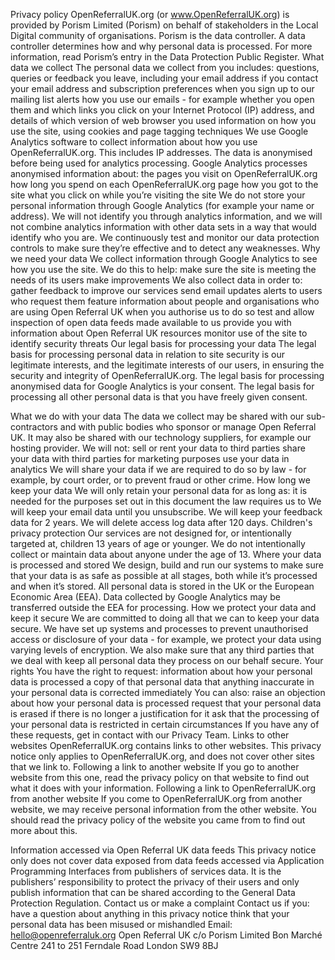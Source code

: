 Privacy policy
OpenReferralUK.org (or www.OpenReferralUK.org) is provided by Porism Limited (Porism) on behalf of stakeholders in the Local Digital community of organisations.
Porism is the data controller. A data controller determines how and why personal data is processed. For more information, read Porism’s entry in the Data Protection Public Register.
What data we collect
The personal data we collect from you includes:
questions, queries or feedback you leave, including your email address if you contact
your email address and subscription preferences when you sign up to our mailing list alerts
how you use our emails - for example whether you open them and which links you click on
your Internet Protocol (IP) address, and details of which version of web browser you used
information on how you use the site, using cookies and page tagging techniques
We use Google Analytics software to collect information about how you use OpenReferralUK.org. This includes IP addresses. The data is anonymised before being used for analytics processing.
Google Analytics processes anonymised information about:
the pages you visit on OpenReferralUK.org
how long you spend on each OpenReferralUK.org page
how you got to the site
what you click on while you’re visiting the site
We do not store your personal information through Google Analytics (for example your name or address).
We will not identify you through analytics information, and we will not combine analytics information with other data sets in a way that would identify who you are.
We continuously test and monitor our data protection controls to make sure they’re effective and to detect any weaknesses.
Why we need your data
We collect information through Google Analytics to see how you use the site. We do this to help:
make sure the site is meeting the needs of its users
make improvements
We also collect data in order to:
gather feedback to improve our services
send email updates alerts to users who request them
feature information about people and organisations who are using Open Referral UK when you authorise us to do so
test and allow inspection of open data feeds made available to us
provide you with information about Open Referral UK resources
monitor use of the site to identify security threats
Our legal basis for processing your data
The legal basis for processing personal data in relation to site security is our legitimate interests, and the legitimate interests of our users, in ensuring the security and integrity of OpenReferralUK.org.
The legal basis for processing anonymised data for Google Analytics is your consent.
The legal basis for processing all other personal data is that you have freely given consent.

What we do with your data
The data we collect may be shared with our sub-contractors and with public bodies who sponsor or manage Open Referral UK. It may also be shared with our technology suppliers, for example our hosting provider.
We will not:
sell or rent your data to third parties
share your data with third parties for marketing purposes
use your data in analytics
We will share your data if we are required to do so by law - for example, by court order, or to prevent fraud or other crime.
How long we keep your data
We will only retain your personal data for as long as:
it is needed for the purposes set out in this document
the law requires us to
We will keep your email data until you unsubscribe. We will keep your feedback data for 2 years. We will delete access log data after 120 days.
Children's privacy protection
Our services are not designed for, or intentionally targeted at, children 13 years of age or younger. We do not intentionally collect or maintain data about anyone under the age of 13.
Where your data is processed and stored
We design, build and run our systems to make sure that your data is as safe as possible at all stages, both while it’s processed and when it’s stored.
All personal data is stored in the UK or the European Economic Area (EEA). Data collected by Google Analytics may be transferred outside the EEA for processing.
How we protect your data and keep it secure
We are committed to doing all that we can to keep your data secure. We have set up systems and processes to prevent unauthorised access or disclosure of your data - for example, we protect your data using varying levels of encryption.
We also make sure that any third parties that we deal with keep all personal data they process on our behalf secure.
Your rights
You have the right to request:
information about how your personal data is processed
a copy of that personal data
that anything inaccurate in your personal data is corrected immediately
You can also:
raise an objection about how your personal data is processed
request that your personal data is erased if there is no longer a justification for it
ask that the processing of your personal data is restricted in certain circumstances
If you have any of these requests, get in contact with our Privacy Team.
Links to other websites
OpenReferralUK.org contains links to other websites.
This privacy notice only applies to OpenReferralUK.org, and does not cover other sites that we link to.
Following a link to another website
If you go to another website from this one, read the privacy policy on that website to find out what it does with your information.
Following a link to OpenReferralUK.org from another website
If you come to OpenReferralUK.org from another website, we may receive personal information from the other website. You should read the privacy policy of the website you came from to find out more about this.

Information accessed via Open Referral UK data feeds
This privacy notice only does not cover data exposed from data feeds accessed via Application Programming Interfaces from publishers of services data. It is the publishers’ responsibility to protect the privacy of their users and only publish information that can be shared according to the General Data Protection Regulation.
Contact us or make a complaint
Contact us if you:
have a question about anything in this privacy notice
think that your personal data has been misused or mishandled
Email: hello@openreferraluk.org
Open Referral UK c/o Porism Limited
Bon Marché Centre
241 to 251 Ferndale Road
London
SW9 8BJ
